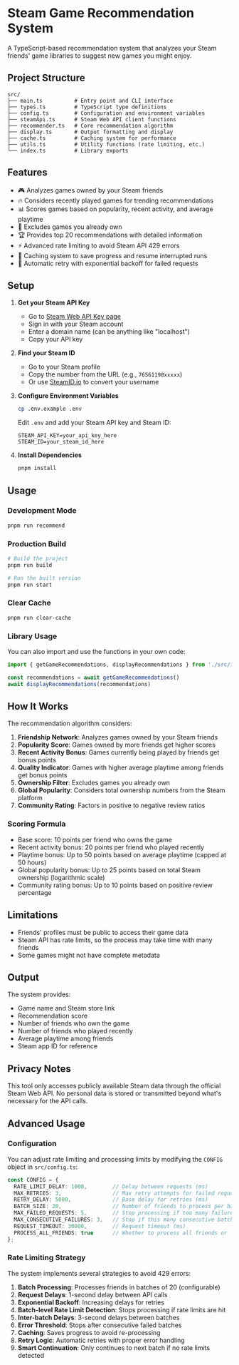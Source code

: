 # Steam Game Recommendation System

A TypeScript-based recommendation system that analyzes your Steam friends' game libraries to suggest new games you might enjoy.

## Project Structure

```
src/
├── main.ts          # Entry point and CLI interface
├── types.ts         # TypeScript type definitions
├── config.ts        # Configuration and environment variables
├── steamApi.ts      # Steam Web API client functions
├── recommender.ts   # Core recommendation algorithm
├── display.ts       # Output formatting and display
├── cache.ts         # Caching system for performance
├── utils.ts         # Utility functions (rate limiting, etc.)
└── index.ts         # Library exports
```

## Features

- 🎮 Analyzes games owned by your Steam friends
- 🔥 Considers recently played games for trending recommendations
- 📊 Scores games based on popularity, recent activity, and average playtime
- 🚫 Excludes games you already own
- 🏆 Provides top 20 recommendations with detailed information
- ⚡ Advanced rate limiting to avoid Steam API 429 errors
- 💾 Caching system to save progress and resume interrupted runs
- 🔄 Automatic retry with exponential backoff for failed requests

## Setup

1. **Get your Steam API Key**
   - Go to [Steam Web API Key page](https://steamcommunity.com/dev/apikey)
   - Sign in with your Steam account
   - Enter a domain name (can be anything like "localhost")
   - Copy your API key

2. **Find your Steam ID**
   - Go to your Steam profile
   - Copy the number from the URL (e.g., `76561198xxxxx`)
   - Or use [SteamID.io](https://steamid.io/) to convert your username

3. **Configure Environment Variables**
   ```bash
   cp .env.example .env
   ```
   Edit `.env` and add your Steam API key and Steam ID:
   ```
   STEAM_API_KEY=your_api_key_here
   STEAM_ID=your_steam_id_here
   ```

4. **Install Dependencies**
   ```bash
   pnpm install
   ```

## Usage

### Development Mode
```bash
pnpm run recommend
```

### Production Build
```bash
# Build the project
pnpm run build

# Run the built version
pnpm run start
```

### Clear Cache
```bash
pnpm run clear-cache
```

### Library Usage
You can also import and use the functions in your own code:

```typescript
import { getGameRecommendations, displayRecommendations } from './src/index.js'

const recommendations = await getGameRecommendations()
await displayRecommendations(recommendations)
```

## How It Works

The recommendation algorithm considers:

1. **Friendship Network**: Analyzes games owned by your Steam friends
2. **Popularity Score**: Games owned by more friends get higher scores
3. **Recent Activity Bonus**: Games currently being played by friends get bonus points
4. **Quality Indicator**: Games with higher average playtime among friends get bonus points
5. **Ownership Filter**: Excludes games you already own
6. **Global Popularity**: Considers total ownership numbers from the Steam platform
7. **Community Rating**: Factors in positive to negative review ratios

### Scoring Formula
- Base score: 10 points per friend who owns the game
- Recent activity bonus: 20 points per friend who played recently
- Playtime bonus: Up to 50 points based on average playtime (capped at 50 hours)
- Global popularity bonus: Up to 25 points based on total Steam ownership (logarithmic scale)
- Community rating bonus: Up to 10 points based on positive review percentage
## Limitations

- Friends' profiles must be public to access their game data
- Steam API has rate limits, so the process may take time with many friends
- Some games might not have complete metadata

## Output

The system provides:
- Game name and Steam store link
- Recommendation score
- Number of friends who own the game
- Number of friends who played recently
- Average playtime among friends
- Steam app ID for reference

## Privacy Notes

This tool only accesses publicly available Steam data through the official Steam Web API. No personal data is stored or transmitted beyond what's necessary for the API calls.

## Advanced Usage

### Configuration
You can adjust rate limiting and processing limits by modifying the `CONFIG` object in `src/config.ts`:

```typescript
const CONFIG = {
  RATE_LIMIT_DELAY: 1000,        // Delay between requests (ms)
  MAX_RETRIES: 3,                // Max retry attempts for failed requests
  RETRY_DELAY: 5000,             // Base delay for retries (ms)
  BATCH_SIZE: 20,                // Number of friends to process per batch
  MAX_FAILED_REQUESTS: 5,        // Stop processing if too many failures in a batch
  MAX_CONSECUTIVE_FAILURES: 3,   // Stop if this many consecutive batches fail
  REQUEST_TIMEOUT: 30000,        // Request timeout (ms)
  PROCESS_ALL_FRIENDS: true      // Whether to process all friends or limit to first batch
};
```

### Rate Limiting Strategy

The system implements several strategies to avoid 429 errors:

1. **Batch Processing**: Processes friends in batches of 20 (configurable)
2. **Request Delays**: 1-second delay between API calls
3. **Exponential Backoff**: Increasing delays for retries
4. **Batch-level Rate Limit Detection**: Stops processing if rate limits are hit
5. **Inter-batch Delays**: 3-second delays between batches
6. **Error Threshold**: Stops after consecutive failed batches
7. **Caching**: Saves progress to avoid re-processing
8. **Retry Logic**: Automatic retries with proper error handling
9. **Smart Continuation**: Only continues to next batch if no rate limits detected
